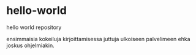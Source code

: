 # hello-world
hello world repository

ensimmaisia kokeiluja 
kirjoittamisessa juttuja ulkoiseen palvelimeen
ehka joskus ohjelmiakin.
